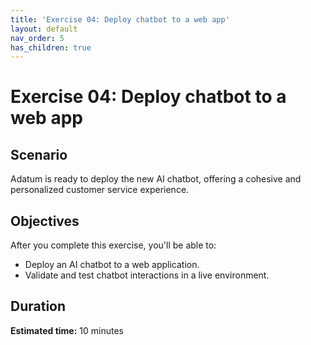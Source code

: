 ```yaml
---
title: 'Exercise 04: Deploy chatbot to a web app'
layout: default
nav_order: 5
has_children: true
---
```


# Exercise 04: Deploy chatbot to a web app

## Scenario

Adatum is ready to deploy the new AI chatbot, offering a cohesive and personalized customer service experience.


## Objectives

After you complete this exercise, you'll be able to:

 - Deploy an AI chatbot to a web application.
 - Validate and test chatbot interactions in a live environment.

## Duration

**Estimated time:** 10 minutes
